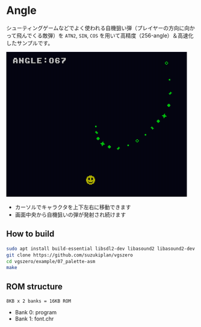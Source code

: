 # Angle

シューティングゲームなどでよく使われる自機狙い弾（プレイヤーの方向に向かって飛んでくる敵弾）を `ATN2`, `SIN`, `COS` を用いて高精度（256-angle）＆高速化したサンプルです。

![preview.png](preview.png)

- カーソルでキャラクタを上下左右に移動できます
- 画面中央から自機狙いの弾が発射され続けます

## How to build

```zsh
sudo apt install build-essential libsdl2-dev libasound2 libasound2-dev
git clone https://github.com/suzukiplan/vgszero
cd vgszero/example/07_palette-asm
make
```

## ROM structure

```
8KB x 2 banks = 16KB ROM
```

- Bank 0: program
- Bank 1: font.chr
